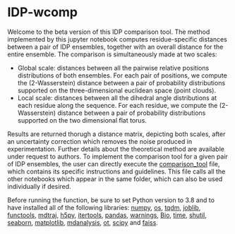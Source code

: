 # IDP-wcomp

Welcome to the beta version of this IDP comparison tool. The method implemented by this jupyter notebook computes residue-specific distances between a pair of IDP ensembles, together with an overall distance for the entire ensemble. The comparison is simultaneously made at two scales:
* Global scale: distances between all the pairwise relative positions distributions of both ensembles. For each pair of positions, we compute the (2-Wasserstein) distance between a pair of probability distributions supported on the three-dimensional euclidean space (point clouds).
* Local scale: distances between all the dihedral angle distributions at each residue along the sequence. For each residue, we compute the (2-Wasserstein) distance between a pair of probability distributions supported on the two dimensional flat torus.

Results are returned thorugh a distance matrix, depicting both scales, after an uncertainty correction which removes the noise produced in experimentation. Further details about the theoretical method are available under request to authors. To implement the comparison tool for a given pair of IDP ensembles, the user can directly execute the [comparison_tool](https://github.com/gonzalez-delgado/IDP-wcomp/blob/master/comparison_tool.ipynb) file, which contains its specific instructions and guidelines. This file calls all the other notebooks which appear in the same folder, which can also be used individually if desired. 

Before running the function, be sure to set Python version to 3.8 and to have installed all of the following libraries: [numpy](https://numpy.org/), [os](https://docs.python.org/3/library/os.html), [tqdm](https://tqdm.github.io/), [joblib](https://joblib.readthedocs.io/en/latest/), [functools](https://docs.python.org/3/library/functools.html), [mdtraj](https://www.mdtraj.org/1.9.8.dev0/index.html), [h5py](https://docs.h5py.org/en/stable/), [itertools](https://docs.python.org/3/library/itertools.html), [pandas](https://pandas.pydata.org/), [warnings](https://docs.python.org/3/library/warnings.html), [Bio](https://biopython.org/), [time](https://docs.python.org/3/library/time.html), [shutil](https://docs.python.org/3/library/shutil.html), [seaborn](https://seaborn.pydata.org/), [matplotlib](https://matplotlib.org/), [mdanalysis](https://www.mdanalysis.org/), [ot](https://pythonot.github.io/), [scipy](https://scipy.org/) and [faiss](https://faiss.ai/).
